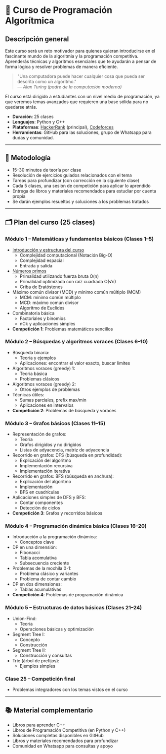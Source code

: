 # 📘 Curso de Programación Algorítmica

## Descripción general

Este curso será un reto motivador para quienes quieran introducirse en el fascinante mundo de la algoritmia y la programación competitiva. Aprenderás técnicas y algoritmos esenciales que te ayudarán a pensar de forma lógica y resolver problemas de manera eficiente.

> "Una computadora puede hacer cualquier cosa que pueda ser descrita como un algoritmo."  
> — *Alan Turing (padre de la computación moderna)*

El curso está dirigido a estudiantes con un nivel medio de programación, ya que veremos temas avanzados que requieren una base sólida para no quedarse atrás.

- **Duración**: 25 clases  
- **Lenguajes**: Python y C++  
- **Plataformas**: [HackerRank](https://www.hackerrank.com/) (principal), [Codeforces](https://codeforces.com/)
- **Herramientas**: GitHub para las soluciones, grupo de Whatsapp para dudas y comunidad.

---

## 🎯 Metodología

- 15–30 minutos de teoría por clase  
- Resolución de ejercicios guiados relacionados con el tema  
- Tareas para profundizar (con corrección en la siguiente clase)  
- Cada 5 clases, una sesión de competición para aplicar lo aprendido  
- Entrega de libros y materiales recomendados para estudiar por cuenta propia  
- Se darán ejemplos resueltos y soluciones a los problemas tratados

---

## 🗂️ Plan del curso (25 clases)

### Módulo 1 – Matemáticas y fundamentos básicos (Clases 1–5)

- [Introducción y estructura del curso](https://github.com/RuddyGuerrero/Algorithmics-Pamplona-Curso-de-Programaci-n-Competitiva/blob/836a1fd317075f453c2bc77be448fca2c01d8e0e/M%C3%B3dulo%201%20%E2%80%93%20Matem%C3%A1ticas%20y%20fundamentos%20b%C3%A1sicos%20(Clases%201%E2%80%935)/1%20-%20Introducci%C3%B3n%20y%20estructura%20del%20curso.md)  
  - Complejidad computacional (Notación Big-O)
  - Complejidad espacial
  - Entrada y salida
- [Números primos](https://github.com/RuddyGuerrero/Algorithmics-Pamplona-Curso-de-Programaci-n-Competitiva/blob/514a875f0736b3bf09d1e5666f0bdcd69e99ae9f/M%C3%B3dulo%201%20%E2%80%93%20Matem%C3%A1ticas%20y%20fundamentos%20b%C3%A1sicos%20(Clases%201%E2%80%935)/2%20-%20N%C3%BAmeros%20primos.md)
  - Primalidad utilizando fuerza bruta O(n)
  - Primalidad optimizada con raíz cuadrada O(√n)
  - Criba de Eratóstenes  
- Máximo común divisor (MCD) y mínimo común múltiplo (MCM)
  - MCM: mínimo común múltiplo
  - MCD: máximo común divisor
  - Algoritmo de Euclides
- Combinatoria básica
  - Factoriales y binomios
  - nCk y aplicaciones simples
- **Competición 1**: Problemas matemáticos sencillos

### Módulo 2 – Búsquedas y algoritmos voraces (Clases 6–10)

- Búsqueda binaria:
  - Teoría y ejemplos
  - Aplicaciones: encontrar el valor exacto, buscar límites
- Algoritmos voraces (greedy) 1:
  - Teoría básica
  - Problemas clásicos
- Algoritmos voraces (greedy) 2:
  - Otros ejemplos de problemas
- Técnicas útiles:
  - Sumas parciales, prefix max/min
  - Aplicaciones en intervalos  
- **Competición 2**: Problemas de búsqueda y voraces

### Módulo 3 – Grafos básicos (Clases 11–15)

- Representación de grafos:
  - Teoría
  - Grafos dirigidos y no dirigidos  
  - Listas de adyacencia, matriz de adyacencia
- Recorrido en grafos: DFS (búsqueda en profundidad):
  - Explicación del algoritmo
  - Implementación recursiva
  - Implementación iterativa
- Recorrido en grafos: BFS (búsqueda en anchura):
  - Explicación del algoritmo
  - Implementación
  - BFS en cuadrículas
- Aplicaciones simples de DFS y BFS:
  - Contar componentes
  - Detección de ciclos
- **Competición 3**: Grafos y recorridos básicos

### Módulo 4 – Programación dinámica básica (Clases 16–20)

- Introducción a la programación dinámica:
  - Conceptos clave
- DP en una dimensión:
  - Fibonacci
  - Tabla acomulativa
  - Subsecuencia creciente
- Problemas de la mochila 0-1:
  - Problema clásico y variantes
  - Problema de contar cambio
- DP en dos dimensiones:
  - Tablas acumulativas
- **Competición 4**: Problemas de programación dinámica

### Módulo 5 – Estructuras de datos básicas (Clases 21–24)

- Union-Find:
  - Teoría
  - Operaciones básicas y optimización  
- Segment Tree I:
  - Concepto
  - Construcción 
- Segment Tree II:
  - Construcción y consultas  
- Trie (árbol de prefijos):
  - Ejemplos simples

### Clase 25 – Competición final

- Problemas integradores con los temas vistos en el curso

---

## 📚 Material complementario

- Libros para aprender C++  
- Libros de Programación Competitiva (en Python y C++)  
- Soluciones completas disponibles en GitHub  
- Libros y materiales recomendados para profundizar  
- Comunidad en Whatsapp para consultas y apoyo
